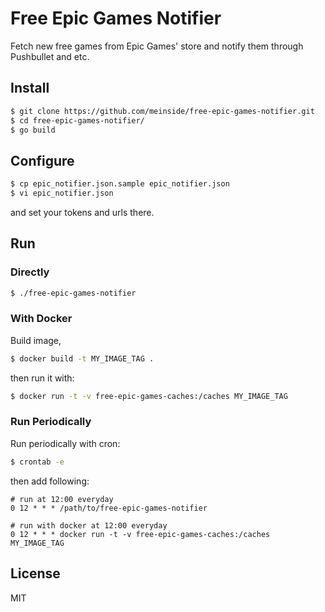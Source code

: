 # Free Epic Games Notifier

Fetch new free games from Epic Games' store and notify them through Pushbullet and etc.

## Install

```bash
$ git clone https://github.com/meinside/free-epic-games-notifier.git
$ cd free-epic-games-notifier/
$ go build
```

## Configure

```bash
$ cp epic_notifier.json.sample epic_notifier.json
$ vi epic_notifier.json
```

and set your tokens and urls there.

## Run

### Directly

```bash
$ ./free-epic-games-notifier
```

### With Docker

Build image,

```bash
$ docker build -t MY_IMAGE_TAG .
```

then run it with:

```bash
$ docker run -t -v free-epic-games-caches:/caches MY_IMAGE_TAG
```

### Run Periodically

Run periodically with cron:

```bash
$ crontab -e
```

then add following:

```
# run at 12:00 everyday
0 12 * * * /path/to/free-epic-games-notifier

# run with docker at 12:00 everyday
0 12 * * * docker run -t -v free-epic-games-caches:/caches MY_IMAGE_TAG
```

## License

MIT


